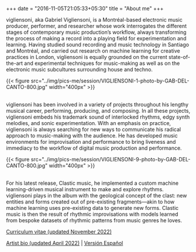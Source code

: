 +++
date = "2016-11-05T21:05:33+05:30"
title = "About me"
+++

vigliensoni, aka Gabriel Vigliensoni, is a Montréal-based electronic music producer, performer, and researcher whose work interrogates the different stages of contemporary music production’s workflow, always transforming the process of making a record into a playing field for experimentation and learning. Having studied sound recording and music technology in Santiago and Montréal, and carried out research on machine learning for creative practices in London, vigliensoni is equally grounded on the current state-of-the-art and experimental techniques for music-making as well as on the electronic music subcultures surrounding house and techno.

{{< figure src="../img/pics-me/session/VIGLIENSONI-1-photo-by-GAB-DEL-CANTO-800.jpg" width="400px" >}}
<br><br>

vigliensoni has been involved in a variety of projects throughout his lengthy musical career, performing, producing, and composing. In all these projects, vigliensoni embeds his trademark sound of interlocked rhythms, edgy synth melodies, and sonic experimentation. With an emphasis on practice, vigliensoni is always searching for new ways to communicate his radical approach to music-making with the audience. He has developed music environments for improvisation and performance to bring liveness and immediacy to the workflow of digital music production and performance.

{{< figure src="../img/pics-me/session/VIGLIENSONI-9-photo-by-GAB-DEL-CANTO-800.jpg" width="400px" >}}
<br><br>

For his latest release, Clastic music, he implemented a custom machine learning-driven musical instrument to make and explore rhythms. vigliensoni plays in the album with the geological concept of the clast: new entities and forms created out of pre-existing fragments—akin to how machine learning uses pre-existing data to generate new forms. Clastic music is then the result of rhythmic improvisations with models learned from bespoke datasets of rhythmic patterns from music genres he loves.

[Curriculum vitae (updated November 2022)](/cv)

[Artist bio (updated April 2022)](/epk-en) | [Versión Español](/epk-es)


